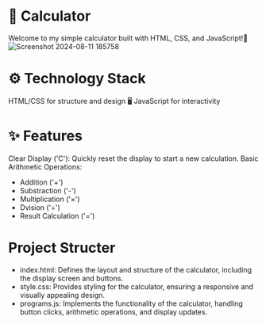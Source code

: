 # 🧮 Calculator
Welcome to my simple calculator built with HTML, CSS, and JavaScript!🎉
![Screenshot 2024-08-11 185758](https://github.com/user-attachments/assets/f50178bb-8c00-4112-93dd-6c470a22f6ec)

# ⚙️ Technology Stack
HTML/CSS for structure and design 🖥️
JavaScript for interactivity 

# ✨ Features
Clear Display ('C'): Quickly reset the display to start a new calculation.
Basic Arithmetic Operations:
- Addition ('+')
- Substraction ('-')
- Multiplication ('×')
- Dvision ('÷')
- Result Calculation ('=')

# Project Structer 
- index.html:  Defines the layout and structure of the calculator, including the display screen and buttons.
- style.css: Provides styling for the calculator, ensuring a responsive and visually appealing design.
- programs.js: Implements the functionality of the calculator, handling button clicks, arithmetic operations, and display updates.





